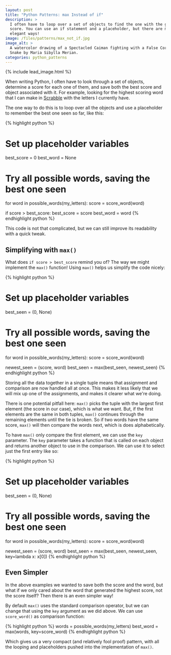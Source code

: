 ```yaml
---
layout: post
title: "Python Patterns: max Instead of if"
description: >
  I often have to loop over a set of objects to find the one with the greatest
  score. You can use an if statement and a placeholder, but there are more
  elegant ways!
image: /files/patterns/max_not_if.jpg
image_alt: >
  A watercolor drawing of a Spectacled Caiman fighting with a False Coral
  Snake by Maria Sibylla Merian.
categories: python_patterns
---
```


{% include lead_image.html %}

When writing Python, I often have to look through a set of objects, determine
a score for each one of them, and save both the best score and object
associated with it. For example, looking for the highest scoring word that I
can make in [Scrabble][scrabble] with the letters I currently have.

The one way to do this is to loop over all the objects and use a placeholder
to remember the best one seen so far, like this:

[scrabble]: https://en.wikipedia.org/wiki/Scrabble

{% highlight python %}
# Set up placeholder variables
best_score = 0
best_word = None

# Try all possible words, saving the best one seen
for word in possible_words(my_letters):
  score = score_word(word)

  if score > best_score:
    best_score = score
    best_word = word
{% endhighlight python %}

This code is not that complicated, but we can still improve its readability
with a quick tweak.

## Simplifying with `max()`

What does `if score > best_score` remind you of? The way we might implement
the `max()` function! Using `max()` helps us simplify the code nicely:

{% highlight python %}
# Set up placeholder variables
best_seen = (0, None)

# Try all possible words, saving the best one seen
for word in possible_words(my_letters):
  score = score_word(word)

  newest_seen = (score, word)
  best_seen = max(best_seen, newest_seen)
{% endhighlight python %}

Storing all the data together in a single tuple means that assignment and
comparison are now handled all at once. This makes it less likely that we will
mix up one of the assignments, and makes it clearer what we're doing.

There is one potential pitfall here: `max()` picks the tuple with the largest
first element (the score in our case), which is what we want. But, if the
first elements are the same in both tuples, `max()` continues through the
remaining elements until the tie is broken. So if two words have the same
score, `max()` will then compare the words next, which is does alphabetically.

To have `max()` only compare the first element, we can use the `key`
parameter. The `key` parameter takes a function that is called on each object
and returns another object to use in the comparison. We can use it to select
just the first entry like so:

{% highlight python %}
# Set up placeholder variables
best_seen = (0, None)

# Try all possible words, saving the best one seen
for word in possible_words(my_letters):
  score = score_word(word)

  newest_seen = (score, word)
  best_seen = max(best_seen, newest_seen, key=lambda x: x[0])
{% endhighlight python %}

## Even Simpler

In the above examples we wanted to save both the score and the word, but what
if we only cared about the word that generated the highest score, not the
score itself? Then there is an even simpler way!

By default `max()` uses the standard comparison operator, but we can change
that using the `key` argument as we did above. We can use `score_word()` as
comparison function:

{% highlight python %}
words = possible_words(my_letters)
best_word = max(words, key=score_word)
{% endhighlight python %}

Which gives us a very compact (and relatively fool proof) pattern, with all
the looping and placeholders pushed into the implementation of `max()`.
